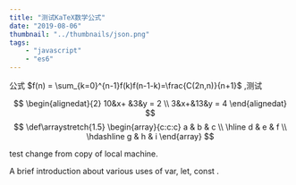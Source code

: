 ```yaml
---
title: "测试KaTeX数学公式"
date: "2019-08-06"
thumbnail: "../thumbnails/json.png"
tags: 
    - "javascript"
    - "es6"
---
```


公式 $f(n) = \sum_{k=0}^{n-1}f(k)f(n-1-k)=\frac{C(2n,n)}{n+1}$ ,测试

$$
\begin{alignedat}{2}
   10&x+ &3&y = 2 \\
   3&x+&13&y = 4
\end{alignedat}
$$
$$
\def\arraystretch{1.5}
   \begin{array}{c:c:c}
   a & b & c \\ \hline
   d & e & f \\
   \hdashline
   g & h & i
\end{array}
$$

test change from copy of local machine.

A brief introduction about various uses of var, let, const .
